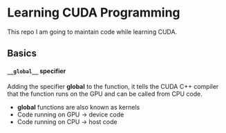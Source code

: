 # Learning CUDA Programming  
This repo I am going to maintain code while learning CUDA.
  
## Basics  
#### `__global__` specifier  
Adding the specifier __global__ to the function, it tells the CUDA C++ compiler that the function runs on the GPU and can be called from CPU code.  
* __global__ functions are also known as kernels  
* Code running on GPU -> device code  
* Code running on CPU -> host code  